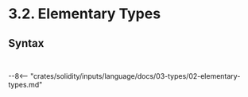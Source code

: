 <!-- This file is generated automatically by infrastructure scripts. Please don't edit by hand. -->

# 3.2. Elementary Types

## Syntax

```{ .ebnf #ElementaryType }

```

<pre ebnf-snippet="ElementaryType" style="display: none;"><a href="#ElementaryType"><span class="k">ElementaryType</span></a><span class="o"> = </span><a href="../../01-file-structure/08-keywords#BoolKeyword"><span class="k">BOOL_KEYWORD</span></a><br /><span class="o">               | </span><a href="../../01-file-structure/08-keywords#ByteKeyword"><span class="k">BYTE_KEYWORD</span></a><span class="o"> </span><span class="cm">(* Deprecated in 0.8.0 *)</span><br /><span class="o">               | </span><a href="../../01-file-structure/08-keywords#StringKeyword"><span class="k">STRING_KEYWORD</span></a><br /><span class="o">               | </span><a href="#AddressType"><span class="k">AddressType</span></a><br /><span class="o">               | </span><a href="../../01-file-structure/08-keywords#PayableKeyword"><span class="k">PAYABLE_KEYWORD</span></a><br /><span class="o">               | </span><a href="../../01-file-structure/08-keywords#BytesKeyword"><span class="k">BYTES_KEYWORD</span></a><br /><span class="o">               | </span><a href="../../01-file-structure/08-keywords#IntKeyword"><span class="k">INT_KEYWORD</span></a><br /><span class="o">               | </span><a href="../../01-file-structure/08-keywords#UintKeyword"><span class="k">UINT_KEYWORD</span></a><br /><span class="o">               | </span><a href="../../01-file-structure/08-keywords#FixedKeyword"><span class="k">FIXED_KEYWORD</span></a><br /><span class="o">               | </span><a href="../../01-file-structure/08-keywords#UfixedKeyword"><span class="k">UFIXED_KEYWORD</span></a><span class="o">;</span></pre>

```{ .ebnf #AddressType }

```

<pre ebnf-snippet="AddressType" style="display: none;"><a href="#AddressType"><span class="k">AddressType</span></a><span class="o"> = </span><a href="../../01-file-structure/08-keywords#AddressKeyword"><span class="k">ADDRESS_KEYWORD</span></a><br /><span class="o">              </span><a href="../../01-file-structure/08-keywords#PayableKeyword"><span class="k">PAYABLE_KEYWORD</span></a><span class="o">?</span><span class="o">;</span></pre>

--8<-- "crates/solidity/inputs/language/docs/03-types/02-elementary-types.md"
